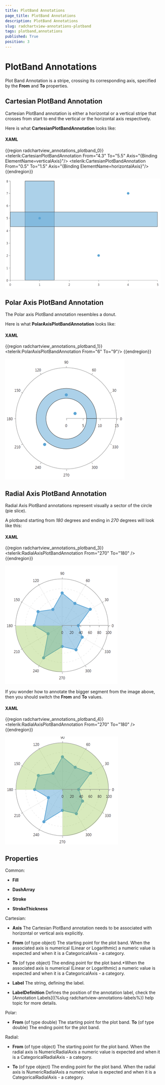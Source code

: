 ```yaml
---
title: PlotBand Annotations
page_title: PlotBand Annotations
description: PlotBand Annotations
slug: radchartview-annotations-plotband
tags: plotband,annotations
published: True
position: 3
---
```


# PlotBand Annotations



Plot Band Annotation is a stripe, crossing its corresponding axis, specified by the __From__ and __To__ properties.
      

## Cartesian PlotBand Annotation

Cartesian PlotBand annotation is either a horizontal or a vertical stripe that crosses from start to end the vertical or the horizontal axis respectively.
        

Here is what __CartesianPlotBandAnnotation__ looks like:
        

#### __XAML__

{{region radchartview_annotations_plotband_0}}
	<telerik:CartesianPlotBandAnnotation From="4.3" To="5.5" Axis="{Binding ElementName=verticalAxis}"/>
	<telerik:CartesianPlotBandAnnotation From="0.5" To="1.5" Axis="{Binding ElementName=horizontalAxis}"/>
	{{endregion}}

![Rad Chart View-annotations-cartesian-plotband](images/RadChartView-annotations-cartesian-plotband.png)

## Polar Axis PlotBand Annotation

The Polar axis PlotBand annotation resembles a donut.
        

Here is what __PolarAxisPlotBandAnnotation__ looks like:
        

#### __XAML__

{{region radchartview_annotations_plotband_1}}
	<telerik:PolarAxisPlotBandAnnotation From="6" To="9"/>
	{{endregion}}

![Rad Chart View-annotations-polar-plotband](images/RadChartView-annotations-polar-plotband.png)

## Radial Axis PlotBand Annotation

Radial Axis PlotBand annotations represent visually a sector of the circle (pie slice).
        

A plotband starting from *180* degrees and ending in *270* degrees will look like this:
        

#### __XAML__

{{region radchartview_annotations_plotband_3}}
	<telerik:RadialAxisPlotBandAnnotation From="270" To="180" />
	{{endregion}}

![](images/RadChartView-annotations-polar-plotband-180-270.png)

If you wonder how to annotate the bigger segment from the image above, then you should switch the __From__ and __To__ values.
        

#### __XAML__

{{region radchartview_annotations_plotband_4}}
	<telerik:RadialAxisPlotBandAnnotation From="270" To="180" />
	{{endregion}}

![](images/RadChartView-annotations-polar-plotband-270-180.png)

## Properties

Common:
        

* __Fill__

* __DashArray__

* __Stroke__

* __StrokeThickness__

Cartesian:
        

* __Axis__ The Cartesian PlotBand annotation needs to be associated with horizontal or vertical axis explicitly.
            

* __From__ (of type object) The starting point for the plot band. When the associated axis is numerical (Linear or Logarithmic) a numeric value is expected and when it is a CategoricalAxis - a category.
            

* __To__ (of type object) The ending point for the plot band.*When the associated axis is numerical (Linear or Logarithmic) a numeric value is expected and when it is a CategoricalAxis - a category.
            

* __Label__ The string, defining the label.
            

* __LabelDefinition__ Defines the position of the annotation label, check the [Annotation Labels]({%slug radchartview-annotations-labels%}) help topic for more details.
            

Polar:
        

* __From__ (of type double) The starting point for the plot band. __To__ (of type double) The ending point for the plot band.
            

Radial:
        

* __From__ (of type object) The starting point for the plot band. When the radial axis is NumericRadialAxis a numeric value is expected and when it is a CategoricalRadialAxis - a category.
            

* __To__ (of type object) The ending point for the plot band. When the radial axis is NumericRadialAxis a numeric value is expected and when it is a CategoricalRadialAxis - a category.
            
